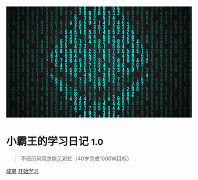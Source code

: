 <!-- _coverpage.md -->

![logo](logo.jpg)

# 小霸王的学习日记 <small>1.0</small>

> 不经历风雨怎能见彩虹（40岁完成1000W目标）

[成果]()
[开始学习](README)